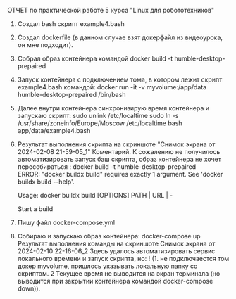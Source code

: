 ОТЧЕТ по практической работе 5 курса "Linux для робототехников"
1. Создал bash скрипт example4.bash
2. Создал dockerfile (в данном случае взят докерфайл из видеоурока, он мне подходит).
3. Собрал образ контейнера командой docker build -t humble-desktop-prepaired
4. Запуск контейнера с подключением тома, в котором лежит скрипт example4.bash командой:
   docker run -it -v myvolume:/app/data humble-desktop-prepaired /bin/bash
5. Далее внутри контейнера синхронизирую время контейнера и запускаю скрипт:
   sudo unlink /etc/localtime
   sudo ln -s /usr/share/zoneinfo/Europe/Moscow /etc/localtime
   bash app/data/example4.bash
6. Результат выполнения скрипта на скриншоте "Снимок экрана от 2024-02-08 21-59-05_1"
Коментарий. К сожалению не получилось автоматизировать запуск баш скрипта, образ контейнера не хочет пересобираться :
   docker build -t humble-desktop-prepaired                  
   ERROR: "docker buildx build" requires exactly 1 argument.
   See 'docker buildx build --help'.

   Usage:  docker buildx build [OPTIONS] PATH | URL | -

   Start a build
7. Пишу файл docker-compose.yml
8. Собираю и запускаю образ контейнера:
   docker-compose up
   Результат выполнения команды на скриншоте Снимок экрана от 2024-02-10 22-16-06_2
   Здесь удалось автоматизировать сервис локального времени и запуск скрипта, но: !
   (1. не подключаестся том докер myvolume, пришлось указывать локальную папку со скриптом. 2 Текущее время не выводится на экран терминала (но выводится при закрытии контейнера командой docker-compose down)).
